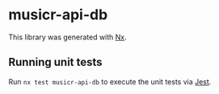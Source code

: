 # musicr-api-db

This library was generated with [Nx](https://nx.dev).

## Running unit tests

Run `nx test musicr-api-db` to execute the unit tests via [Jest](https://jestjs.io).
